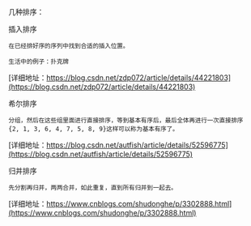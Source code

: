 
几种排序：


插入排序
```
在已经排好序的序列中找到合适的插入位置。

生活中的例子：扑克牌
```
[详细地址：https://blog.csdn.net/zdp072/article/details/44221803](https://blog.csdn.net/zdp072/article/details/44221803)

希尔排序
```
分组，然后在这些组里面进行直接排序，等到基本有序后，最后全体再进行一次直接排序
{2, 1, 3, 6, 4, 7, 5, 8, 9}这样可以称为基本有序了。
```
[详细地址：https://blog.csdn.net/autfish/article/details/52596775](https://blog.csdn.net/autfish/article/details/52596775)

归并排序
```
先分割再归并，两两合并，如此重复，直到所有归并到一起去。

```
[详细地址：https://www.cnblogs.com/shudonghe/p/3302888.html](https://www.cnblogs.com/shudonghe/p/3302888.html)
